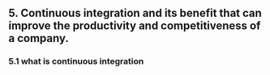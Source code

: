 ## 5. Continuous integration and its benefit that can improve the productivity and competitiveness of a company.
### 5.1 what is continuous integration
